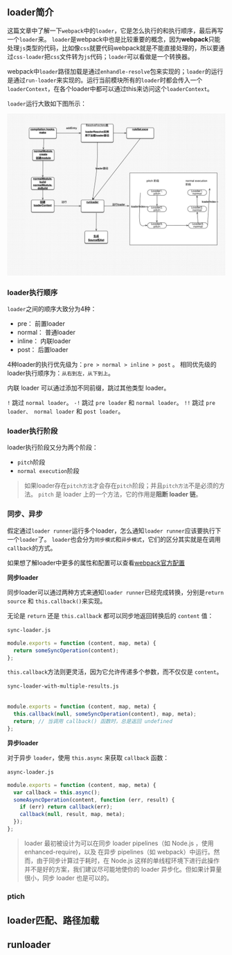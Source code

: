## loader简介

这篇文章中了解一下`webpack`中的`loader`，它是怎么执行的和执行顺序，最后再写一个`loader`来。
`loader`是webpack中也是比较重要的概念，因为**webpack**只能处理`js`类型的代码，比如像`css`就要代码webpack就是不能直接处理的，所以要通过`css-loader`把`css`文件转为`js`代码；`loader`可以看做是一个转换器。

webpack中`loader`路径加载是通过`enhandle-resolve`包来实现的；`loader`的运行是通过`run-loader`来实现的。运行当前模块所有的`loader`时都会传入一个`loaderContext`，在各个loader中都可以通过this来访问这个`loaderContext`。

`loader`运行大致如下图所示：

![loader_flow](./images/loader_flow.png)

### loader执行顺序

`loader`之间的顺序大致分为4种：

- pre： 前置loader
- normal： 普通loader
- inline： 内联loader
- post： 后置loader

4种loader的执行优先级为：`pre > normal > inline > post` 。
相同优先级的loader执行顺序为：`从右到左，从下到上`。

内联 loader 可以通过添加不同前缀，跳过其他类型 loader。

`!` 跳过 `normal loader`。
`-!` 跳过 `pre loader` 和 `normal loader`。
`!!` 跳过 `pre loader、 normal loader` 和 `post loader`。

### loader执行阶段

loader执行阶段又分为两个阶段：

- `pitch`阶段
- `normal execution`阶段

> 如果loader存在`pitch方法`才会存在`pitch`阶段；并且`pitch方法`不是必须的方法。
> `pitch` 是 loader 上的一个方法，它的作用是**阻断 loader 链**。

### 同步、异步

假定通过`loader runner`运行多个loader，怎么通知`loader runner`应该要执行下一个`loader`了。 `loader`也会分为`同步模式`和`异步模式`，它们的区分其实就是在调用`callback`的方式。

如果想了解loader中更多的属性和配置可以查看[webpack官方配置](https://webpack.docschina.org/api/loaders/)

**同步loader**

同步loader可以通过两种方式来通知`loader runner`已经完成转换，分别是`return source` 和 `this.callback()`来实现。

无论是 `return` 还是 `this.callbac`k 都可以同步地返回转换后的 `content` 值：

`sync-loader.js`

```js
module.exports = function (content, map, meta) {
  return someSyncOperation(content);
};
```

`this.callback`方法则更灵活，因为它允许传递多个参数，而不仅仅是 `content`。

`sync-loader-with-multiple-results.js`

```js

module.exports = function (content, map, meta) {
  this.callback(null, someSyncOperation(content), map, meta);
  return; // 当调用 callback() 函数时，总是返回 undefined
};

```

**异步loader**

对于异步 `loader`，使用 `this.async` 来获取 `callback` 函数：

`async-loader.js`

```js
module.exports = function (content, map, meta) {
  var callback = this.async();
  someAsyncOperation(content, function (err, result) {
    if (err) return callback(err);
    callback(null, result, map, meta);
  });
};
```

> loader 最初被设计为可以在同步 loader pipelines（如 Node.js ，使用 enhanced-require)，以及 在异步 pipelines（如 webpack）中运行。然而，由于同步计算过于耗时，在 Node.js 这样的单线程环境下进行此操作并不是好的方案，我们建议尽可能地使你的 loader 异步化。但如果计算量很小，同步 loader 也是可以的。

### ptich


## loader匹配、路径加载


## runloader


